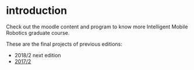# introduction

Check out the moodle content and program to know more Intelligent Mobile Robotics graduate course.

These are the final projects of previous editions:
 - 2018/2 next edition
 - [2017/2](https://github.com/imr-pucrs/2017-2)
